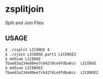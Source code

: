 zsplitjoin
==========

Split and Join Files


USAGE
-----

```bash
$ ./zsplit LICENSE 4
$ ./zjoin LICENSE.part1 LICENSE2
$ md5sum LICENSE
7bae63a234e80ee7c6427dce9fdba6cc  LICENSE
$ md5sum LICENSE2
7bae63a234e80ee7c6427dce9fdba6cc  LICENSE2
```
